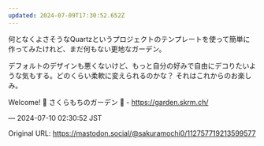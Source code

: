 ```yaml
---
updated: 2024-07-09T17:30:52.652Z
---
```


<p>何となくよさそうなQuartzというプロジェクトのテンプレートを使って簡単に作ってみたけれど、まだ何もない更地なガーデン。</p><p>デフォルトのデザインも悪くないけど、もっと自分の好みで自由にデコりたいような気もする。どのくらい柔軟に変えられるのかな？ それはこれからのお楽しみ。</p><p>Welcome! 🌱 さくらもちのガーデン 🌸 - <a href="https://garden.skrm.ch/" target="_blank" rel="nofollow noopener noreferrer" translate="no"><span class="invisible">https://</span><span class="">garden.skrm.ch/</span><span class="invisible"></span></a></p>

&mdash; 2024-07-10 02:30:52 JST

Original URL: https://mastodon.social/@sakuramochi0/112757719213599577
